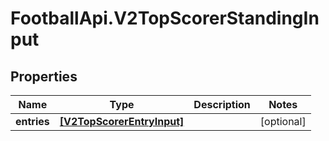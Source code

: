 # FootballApi.V2TopScorerStandingInput

## Properties
Name | Type | Description | Notes
------------ | ------------- | ------------- | -------------
**entries** | [**[V2TopScorerEntryInput]**](V2TopScorerEntryInput.md) |  | [optional] 
